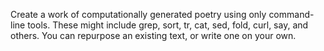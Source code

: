 Create a work of computationally generated poetry using only command-line tools. These might include grep, sort, tr, cat, sed, fold, curl, say, and others. You can repurpose an existing text, or write one on your own.